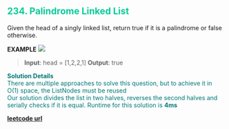 <h2 style="color:#0C9;">234. Palindrome Linked List</h2>

Given the head of a singly linked list, return true if it is a palindrome or false otherwise.

**EXAMPLE**
<img src="https://assets.leetcode.com/uploads/2021/03/03/pal1linked-list.jpg"></img>
>**Input**: head = [1,2,2,1]
**Output**: true


<p style="color:#077;">
<b>Solution Details</b><br>
There are multiple approaches to solve this question, but to achieve it in O(1) space, the ListNodes must be reused<br>
Our solution divides the list in two halves, reverses the second halves and serially checks if it is equal. Runtime for this solution is <b>4ms</b> 
</p>

**[leetcode url](https://leetcode.com/problems/palindrome-linked-list/description/)**
